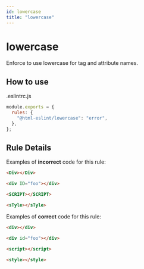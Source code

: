 ```yaml
---
id: lowercase
title: "lowercase"
---
```


# lowercase

Enforce to use lowercase for tag and attribute names.

## How to use

.eslintrc.js

```js
module.exports = {
  rules: {
    "@html-eslint/lowercase": "error",
  },
};
```

## Rule Details

Examples of **incorrect** code for this rule:

<!-- prettier-ignore -->
```html
<Div></Div>
```

<!-- prettier-ignore -->
```html
<div ID="foo"></div>
```

<!-- prettier-ignore -->
```html
<SCRIPT></SCRIPT>
```

<!-- prettier-ignore -->
```html
<sTyle></sTyle>
```

Examples of **correct** code for this rule:

```html
<div></div>
```

```html
<div id="foo"></div>
```

```html
<script></script>
```

```html
<style></style>
```
